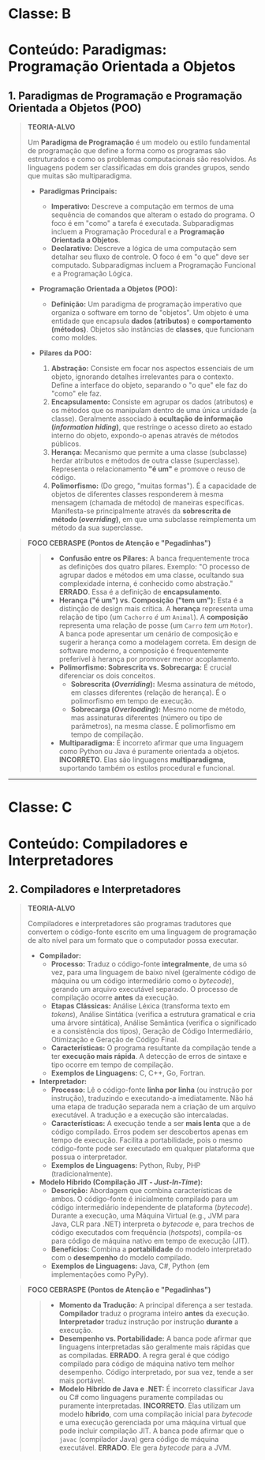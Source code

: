 # Classe: B
# Conteúdo: Paradigmas: Programação Orientada a Objetos

## 1. Paradigmas de Programação e Programação Orientada a Objetos (POO)

> **TEORIA-ALVO**
>
> Um **Paradigma de Programação** é um modelo ou estilo fundamental de programação que define a forma como os programas são estruturados e como os problemas computacionais são resolvidos. As linguagens podem ser classificadas em dois grandes grupos, sendo que muitas são multiparadigma.
>
> * **Paradigmas Principais:**
>     * **Imperativo:** Descreve a computação em termos de uma sequência de comandos que alteram o estado do programa. O foco é em "como" a tarefa é executada. Subparadigmas incluem a Programação Procedural e a **Programação Orientada a Objetos**.
>     * **Declarativo:** Descreve a lógica de uma computação sem detalhar seu fluxo de controle. O foco é em "o que" deve ser computado. Subparadigmas incluem a Programação Funcional e a Programação Lógica.
>
> * **Programação Orientada a Objetos (POO):**
>     * **Definição:** Um paradigma de programação imperativo que organiza o software em torno de "objetos". Um objeto é uma entidade que encapsula **dados (atributos)** e **comportamento (métodos)**. Objetos são instâncias de **classes**, que funcionam como moldes.
> * **Pilares da POO:**
>     1.  **Abstração:** Consiste em focar nos aspectos essenciais de um objeto, ignorando detalhes irrelevantes para o contexto. Define a interface do objeto, separando o "o que" ele faz do "como" ele faz.
>     2.  **Encapsulamento:** Consiste em agrupar os dados (atributos) e os métodos que os manipulam dentro de uma única unidade (a classe). Geralmente associado à **ocultação de informação (*information hiding*)**, que restringe o acesso direto ao estado interno do objeto, expondo-o apenas através de métodos públicos.
>     3.  **Herança:** Mecanismo que permite a uma classe (subclasse) herdar atributos e métodos de outra classe (superclasse). Representa o relacionamento **"é um"** e promove o reuso de código.
>     4.  **Polimorfismo:** (Do grego, "muitas formas"). É a capacidade de objetos de diferentes classes responderem à mesma mensagem (chamada de método) de maneiras específicas. Manifesta-se principalmente através da **sobrescrita de método (*overriding*)**, em que uma subclasse reimplementa um método da sua superclasse.

> **FOCO CEBRASPE (Pontos de Atenção e "Pegadinhas")**
>
> > * **Confusão entre os Pilares:** A banca frequentemente troca as definições dos quatro pilares. Exemplo: "O processo de agrupar dados e métodos em uma classe, ocultando sua complexidade interna, é conhecido como abstração." **ERRADO**. Essa é a definição de **encapsulamento**.
> > * **Herança ("é um") vs. Composição ("tem um"):** Esta é a distinção de design mais crítica. A **herança** representa uma relação de tipo (um `Cachorro` *é um* `Animal`). A **composição** representa uma relação de posse (um `Carro` *tem um* `Motor`). A banca pode apresentar um cenário de composição e sugerir a herança como a modelagem correta. Em design de software moderno, a composição é frequentemente preferível à herança por promover menor acoplamento.
> > * **Polimorfismo: Sobrescrita vs. Sobrecarga:** É crucial diferenciar os dois conceitos.
> >     * **Sobrescrita (*Overriding*):** Mesma assinatura de método, em classes diferentes (relação de herança). É o polimorfismo em tempo de execução.
> >     * **Sobrecarga (*Overloading*):** Mesmo nome de método, mas assinaturas diferentes (número ou tipo de parâmetros), na mesma classe. É polimorfismo em tempo de compilação.
> > * **Multiparadigma:** É incorreto afirmar que uma linguagem como Python ou Java é puramente orientada a objetos. **INCORRETO**. Elas são linguagens **multiparadigma**, suportando também os estilos procedural e funcional.

---
# Classe: C
# Conteúdo: Compiladores e Interpretadores

## 2. Compiladores e Interpretadores

> **TEORIA-ALVO**
>
> Compiladores e interpretadores são programas tradutores que convertem o código-fonte escrito em uma linguagem de programação de alto nível para um formato que o computador possa executar.
>
> * **Compilador:**
>     * **Processo:** Traduz o código-fonte **integralmente**, de uma só vez, para uma linguagem de baixo nível (geralmente código de máquina ou um código intermediário como o *bytecode*), gerando um arquivo executável separado. O processo de compilação ocorre **antes** da execução.
>     * **Etapas Clássicas:** Análise Léxica (transforma texto em *tokens*), Análise Sintática (verifica a estrutura gramatical e cria uma árvore sintática), Análise Semântica (verifica o significado e a consistência dos tipos), Geração de Código Intermediário, Otimização e Geração de Código Final.
>     * **Características:** O programa resultante da compilação tende a ter **execução mais rápida**. A detecção de erros de sintaxe e tipo ocorre em tempo de compilação.
>     * **Exemplos de Linguagens:** C, C++, Go, Fortran.
> * **Interpretador:**
>     * **Processo:** Lê o código-fonte **linha por linha** (ou instrução por instrução), traduzindo e executando-a imediatamente. Não há uma etapa de tradução separada nem a criação de um arquivo executável. A tradução e a execução são intercaladas.
>     * **Características:** A execução tende a ser **mais lenta** que a de código compilado. Erros podem ser descobertos apenas em tempo de execução. Facilita a portabilidade, pois o mesmo código-fonte pode ser executado em qualquer plataforma que possua o interpretador.
>     * **Exemplos de Linguagens:** Python, Ruby, PHP (tradicionalmente).
> * **Modelo Híbrido (Compilação JIT - *Just-In-Time*):**
>     * **Descrição:** Abordagem que combina características de ambos. O código-fonte é inicialmente compilado para um código intermediário independente de plataforma (*bytecode*). Durante a execução, uma Máquina Virtual (e.g., JVM para Java, CLR para .NET) interpreta o *bytecode* e, para trechos de código executados com frequência (*hotspots*), compila-os para código de máquina nativo em tempo de execução (JIT).
>     * **Benefícios:** Combina a **portabilidade** do modelo interpretado com o **desempenho** do modelo compilado.
>     * **Exemplos de Linguagens:** Java, C#, Python (em implementações como PyPy).

> **FOCO CEBRASPE (Pontos de Atenção e "Pegadinhas")**
>
> > * **Momento da Tradução:** A principal diferença a ser testada. **Compilador** traduz o programa inteiro **antes** da execução. **Interpretador** traduz instrução por instrução **durante** a execução.
> > * **Desempenho vs. Portabilidade:** A banca pode afirmar que linguagens interpretadas são geralmente mais rápidas que as compiladas. **ERRADO**. A regra geral é que código compilado para código de máquina nativo tem melhor desempenho. Código interpretado, por sua vez, tende a ser mais portável.
> > * **Modelo Híbrido de Java e .NET:** É incorreto classificar Java ou C# como linguagens puramente compiladas ou puramente interpretadas. **INCORRETO**. Elas utilizam um modelo **híbrido**, com uma compilação inicial para *bytecode* e uma execução gerenciada por uma máquina virtual que pode incluir compilação JIT. A banca pode afirmar que o `javac` (compilador Java) gera código de máquina executável. **ERRADO**. Ele gera *bytecode* para a JVM.